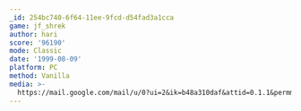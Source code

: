 ```yaml
---
_id: 254bc740-6f64-11ee-9fcd-d54fad3a1cca
game: jf_shrek
author: hari
score: '96190'
mode: Classic
date: '1999-08-09'
platform: PC
method: Vanilla
media: >-
  https://mail.google.com/mail/u/0?ui=2&ik=b48a310daf&attid=0.1.1&permmsgid=msg-f:1780291646098614910&th=18b4ddd1da4daa7e&view=fimg&fur=ip&sz=s0-l75-ft&attbid=ANGjdJ91y61ZHMJ9iD7tSoeg1PvEPwxfQO57DcX3LKZ6aYATdxl2Ix_ARhRzX-fKb6G_I-9ZG5mAdq7EJnGct9ygs01looCa-AgWvpqBw_aERQcRLL_WUKDuHPJPoe4&disp=emb
---
```


